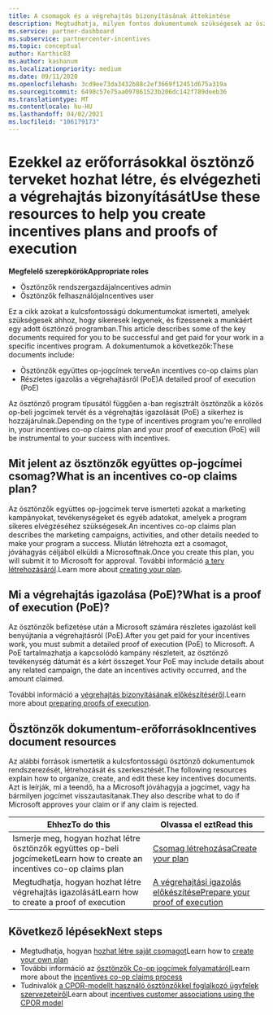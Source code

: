 ```yaml
---
title: A csomagok és a végrehajtás bizonyításának áttekintése
description: Megtudhatja, milyen fontos dokumentumok szükségesek az ösztönzőkhöz, beleértve a Co-op jogcím-csomagot és a végrehajtás részletes igazolását (PoE).
ms.service: partner-dashboard
ms.subservice: partnercenter-incentives
ms.topic: conceptual
author: Karthic83
ms.author: kashanum
ms.localizationpriority: medium
ms.date: 09/11/2020
ms.openlocfilehash: 3cd9ee73da3432b88c2ef3669f12451d675a319a
ms.sourcegitcommit: 6498c57e75aa097861523b206dc142f789deeb36
ms.translationtype: MT
ms.contentlocale: hu-HU
ms.lasthandoff: 04/02/2021
ms.locfileid: "106179173"
---
```

# <a name="use-these-resources-to-help-you-create-incentives-plans-and-proofs-of-execution"></a><span data-ttu-id="be001-103">Ezekkel az erőforrásokkal ösztönző terveket hozhat létre, és elvégezheti a végrehajtás bizonyítását</span><span class="sxs-lookup"><span data-stu-id="be001-103">Use these resources to help you create incentives plans and proofs of execution</span></span>

<span data-ttu-id="be001-104">**Megfelelő szerepkörök**</span><span class="sxs-lookup"><span data-stu-id="be001-104">**Appropriate roles**</span></span>

- <span data-ttu-id="be001-105">Ösztönzők rendszergazdája</span><span class="sxs-lookup"><span data-stu-id="be001-105">Incentives admin</span></span>
- <span data-ttu-id="be001-106">Ösztönzők felhasználója</span><span class="sxs-lookup"><span data-stu-id="be001-106">Incentives user</span></span>

<span data-ttu-id="be001-107">Ez a cikk azokat a kulcsfontosságú dokumentumokat ismerteti, amelyek szükségesek ahhoz, hogy sikeresek legyenek, és fizessenek a munkáért egy adott ösztönző programban.</span><span class="sxs-lookup"><span data-stu-id="be001-107">This article describes some of the key documents required for you to be successful and get paid for your work in a specific incentives program.</span></span> <span data-ttu-id="be001-108">A dokumentumok a következők:</span><span class="sxs-lookup"><span data-stu-id="be001-108">These documents include:</span></span>

- <span data-ttu-id="be001-109">Ösztönzők együttes op-jogcímek terve</span><span class="sxs-lookup"><span data-stu-id="be001-109">An incentives co-op claims plan</span></span>
- <span data-ttu-id="be001-110">Részletes igazolás a végrehajtásról (PoE)</span><span class="sxs-lookup"><span data-stu-id="be001-110">A detailed proof of execution (PoE)</span></span>

<span data-ttu-id="be001-111">Az ösztönző program típusától függően a-ban regisztrált ösztönzők a közös op-beli jogcímek tervét és a végrehajtás igazolását (PoE) a sikerhez is hozzájárulnak.</span><span class="sxs-lookup"><span data-stu-id="be001-111">Depending on the type of incentives program you’re enrolled in, your incentives co-op claims plan and your proof of execution (PoE) will be instrumental to your success with incentives.</span></span>

## <a name="what-is-an-incentives-co-op-claims-plan"></a><span data-ttu-id="be001-112">Mit jelent az ösztönzők együttes op-jogcímei csomag?</span><span class="sxs-lookup"><span data-stu-id="be001-112">What is an incentives co-op claims plan?</span></span>

<span data-ttu-id="be001-113">Az ösztönzők együttes op-jogcímek terve ismerteti azokat a marketing kampányokat, tevékenységeket és egyéb adatokat, amelyek a program sikeres elvégzéséhez szükségesek.</span><span class="sxs-lookup"><span data-stu-id="be001-113">An incentives co-op claims plan describes the marketing campaigns, activities, and other details needed to make your program a success.</span></span> <span data-ttu-id="be001-114">Miután létrehozta ezt a csomagot, jóváhagyás céljából elküldi a Microsoftnak.</span><span class="sxs-lookup"><span data-stu-id="be001-114">Once you create this plan, you will submit it to Microsoft for approval.</span></span> <span data-ttu-id="be001-115">További információ [a terv létrehozásáról](incentives-create-your-plan.md).</span><span class="sxs-lookup"><span data-stu-id="be001-115">Learn more about [creating your plan](incentives-create-your-plan.md).</span></span>

## <a name="what-is-a-proof-of-execution-poe"></a><span data-ttu-id="be001-116">Mi a végrehajtás igazolása (PoE)?</span><span class="sxs-lookup"><span data-stu-id="be001-116">What is a proof of execution (PoE)?</span></span>

<span data-ttu-id="be001-117">Az ösztönzők befizetése után a Microsoft számára részletes igazolást kell benyújtania a végrehajtásról (PoE).</span><span class="sxs-lookup"><span data-stu-id="be001-117">After you get paid for your incentives work, you must submit a detailed proof of execution (PoE) to Microsoft.</span></span> <span data-ttu-id="be001-118">A PoE tartalmazhatja a kapcsolódó kampány részleteit, az ösztönző tevékenység dátumát és a kért összeget.</span><span class="sxs-lookup"><span data-stu-id="be001-118">Your PoE may include details about any related campaign, the date an incentives activity occurred, and the amount claimed.</span></span> 

<span data-ttu-id="be001-119">További információ a [végrehajtás bizonyításának előkészítéséről](incentives-prepare-your-proof-of-execution.md).</span><span class="sxs-lookup"><span data-stu-id="be001-119">Learn more about [preparing proofs of execution](incentives-prepare-your-proof-of-execution.md).</span></span>

## <a name="incentives-document-resources"></a><span data-ttu-id="be001-120">Ösztönzők dokumentum-erőforrások</span><span class="sxs-lookup"><span data-stu-id="be001-120">Incentives document resources</span></span>

<span data-ttu-id="be001-121">Az alábbi források ismertetik a kulcsfontosságú ösztönző dokumentumok rendszerezését, létrehozását és szerkesztését.</span><span class="sxs-lookup"><span data-stu-id="be001-121">The following resources explain how to organize, create, and edit these key incentives documents.</span></span> <span data-ttu-id="be001-122">Azt is leírják, mi a teendő, ha a Microsoft jóváhagyja a jogcímet, vagy ha bármilyen jogcímet visszautasítanak.</span><span class="sxs-lookup"><span data-stu-id="be001-122">They also describe what to do if Microsoft approves your claim or if any claim is rejected.</span></span>

|  <span data-ttu-id="be001-123">**Ehhez**</span><span class="sxs-lookup"><span data-stu-id="be001-123">**To do this**</span></span>  |  <span data-ttu-id="be001-124">**Olvassa el ezt**</span><span class="sxs-lookup"><span data-stu-id="be001-124">**Read this**</span></span>  |
|--------------|-----------|
| <span data-ttu-id="be001-125">Ismerje meg, hogyan hozhat létre ösztönzők együttes op-beli jogcímeket</span><span class="sxs-lookup"><span data-stu-id="be001-125">Learn how to create an incentives co-op claims plan</span></span> | [<span data-ttu-id="be001-126">Csomag létrehozása</span><span class="sxs-lookup"><span data-stu-id="be001-126">Create your plan</span></span>](incentives-create-your-plan.md)  |
<span data-ttu-id="be001-127">Megtudhatja, hogyan hozhat létre végrehajtás igazolását</span><span class="sxs-lookup"><span data-stu-id="be001-127">Learn how to create a proof of execution</span></span> | [<span data-ttu-id="be001-128">A végrehajtási igazolás előkészítése</span><span class="sxs-lookup"><span data-stu-id="be001-128">Prepare your proof of execution</span></span>](incentives-prepare-your-proof-of-execution.md)  |

## <a name="next-steps"></a><span data-ttu-id="be001-129">Következő lépések</span><span class="sxs-lookup"><span data-stu-id="be001-129">Next steps</span></span>

- <span data-ttu-id="be001-130">Megtudhatja, hogyan [hozhat létre saját csomagot](incentives-create-your-plan.md)</span><span class="sxs-lookup"><span data-stu-id="be001-130">Learn how to [create your own plan](incentives-create-your-plan.md)</span></span>
- <span data-ttu-id="be001-131">További információ az [ösztönzők Co-op jogcímek folyamatáról](claims-overview.md)</span><span class="sxs-lookup"><span data-stu-id="be001-131">Learn more about the [incentives co-op claims process](claims-overview.md)</span></span>
- <span data-ttu-id="be001-132">Tudnivalók [a CPOR-modellt használó ösztönzőkkel foglalkozó ügyfelek szervezeteiről](submit-osa-claim.md)</span><span class="sxs-lookup"><span data-stu-id="be001-132">Learn about [incentives customer associations using the CPOR model](submit-osa-claim.md)</span></span>